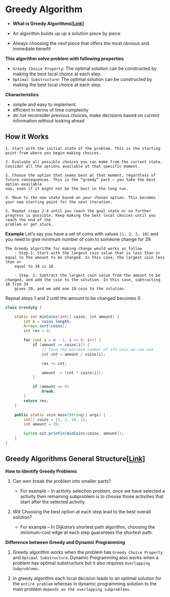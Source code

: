 # Greedy Algorithm

- __What is Greedy Algorithms[[Link](https://www.geeksforgeeks.org/introduction-to-greedy-algorithm-data-structures-and-algorithm-tutorials/?ref=outind)]__

- An algorithm builds up up a solution piece by piece
- Always choosing the next piece that offers the most obvious and immediate benefit

__This algorithm solve problem with following properties__
- `Greedy Choice Property`: The optimal solution can be constructed by making the best local choice at each step.
- `Optimal Substructure`: The optimal solution can be constructed by making the best local choice at each step.

__Characteristics__
- simple and easy to implement.
- efficient in terms of time complexity
- do not reconsider previous choices, make decisions based on current information without looking ahead

## How it Works
```text
1. Start with the initial state of the problem. This is the starting point from where you begin making choices.

2. Evaluate all possible choices you can make from the current state. Consider all the options available at that specific moment.

3. Choose the option that seems best at that moment, regardless of future consequences. This is the “greedy” part – you take the best option available 
now, even if it might not be the best in the long run.

4. Move to the new state based on your chosen option. This becomes your new starting point for the next iteration.

5. Repeat steps 2-4 until you reach the goal state or no further progress is possible. Keep making the best local choices until you reach the end of the 
problem or get stuck.
```

__Example__
Let’s say you have a set of coins with values `[1, 2, 5, 10]` and you need to give minimum number of coin to someone change for 39.

```text
The Greedy algorithm for making change would works as follow
    - Step-1: Start with the largest coin value that is less than or equal to the amount to be changed. In this case, the largest coin less than or 
    equal to 39 is 10.

    - Step- 2: Subtract the largest coin value from the amount to be changed, and add the coin to the solution. In this case, subtracting 10 from 39 
    gives 29, and we add one 10-coin to the solution.

```
Repeat steps 1 and 2 until the amount to be changed becomes 0.

```java
class GreedyEg { 

    static int minCoins(int[] coins, int amount) { 
        int n = coins.length;
        Arrays.sort(coins);
        int res = 0;

        for (int i = n - 1; i >= 0; i++) { 
            if (amount >= coins[i]) {
                // find the maximum number of ith coin we can use 
                int cnt = amount / coins[i];

                res += cnt;

                amount -= (cnt * coins[i]);
            }

            if (amount == 0)
                break;
        }
        return res;
    }

    public static void main(String[] args) { 
        int[] coins = {5, 2, 10, 1};
        int amount = 39;

        System.out.println(minCoins(coins, amount));
    }
}
```

## Greedy Algorithms General Structure[[Link](https://www.geeksforgeeks.org/greedy-algorithms-general-structure-and-applications/)]

__How to Identify Greedy Problems__

1. Can wen break the problem into smaller parts?
    - For example – In activity selection problem, once we have selected a activity then remaining subproblem is to choose those activities that start 
    after the selected activity.

2. Will Choosing the best option at each step lead to the best overall solution?
    - For example – In Dijkstra’s shortest path algorithm, choosing the minimum-cost edge at each step guarantees the shortest path.


__Difference between Greedy and Dynamic Programming__

1. Greedy algorithm works when the problem has `Greedy Choice Property` and `Optimal Substructure`. Dynamic Programming also works when a problem has optimal substructure but it also requires `Overlapping Subproblems`.

2. In greedy algorithm each local decision leads to an optimal solution for the `entire problem` whereas in dynamic programming solution to the main problem `depends on the overlapping subproblems`.
